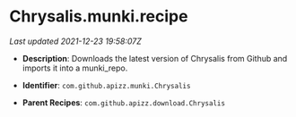 # Chrysalis.munki.recipe

_Last updated 2021-12-23 19:58:07Z_

- **Description**: Downloads the latest version of Chrysalis from Github and imports it into a munki_repo.

- **Identifier**: `com.github.apizz.munki.Chrysalis`

- **Parent Recipes**: `com.github.apizz.download.Chrysalis`